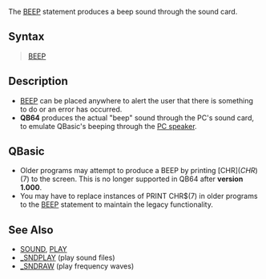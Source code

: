The [BEEP](BEEP) statement produces a beep sound through the sound card.

## Syntax

> [BEEP](BEEP)

## Description

* [BEEP](BEEP) can be placed anywhere to alert the user that there is something to do or an error has occurred.
* **QB64** produces the actual "beep" sound through the PC's sound card, to emulate QBasic's beeping through the [PC speaker](https://en.wikipedia.org/wiki/PC_speaker).

## QBasic

* Older programs may attempt to produce a BEEP by printing [CHR$](CHR$)(7) to the screen. This is no longer supported in QB64 after **version 1.000**.
* You may have to replace instances of PRINT CHR$(7) in older programs to the [BEEP](BEEP) statement to maintain the legacy functionality.

## See Also

* [SOUND](SOUND), [PLAY](PLAY)
* [_SNDPLAY](_SNDPLAY) (play sound files)
* [_SNDRAW](_SNDRAW) (play frequency waves)
